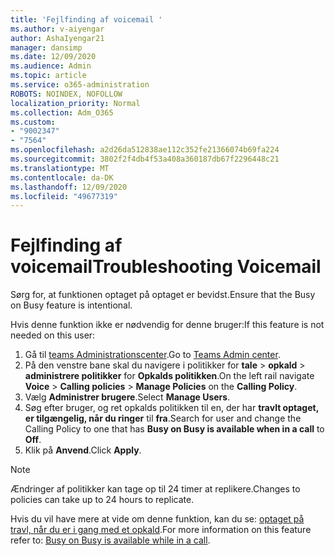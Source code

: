```yaml
---
title: 'Fejlfinding af voicemail '
ms.author: v-aiyengar
author: AshaIyengar21
manager: dansimp
ms.date: 12/09/2020
ms.audience: Admin
ms.topic: article
ms.service: o365-administration
ROBOTS: NOINDEX, NOFOLLOW
localization_priority: Normal
ms.collection: Adm_O365
ms.custom:
- "9002347"
- "7564"
ms.openlocfilehash: a2d26da512838ae112c352fe21366074b69fa224
ms.sourcegitcommit: 3802f2f4db4f53a408a360187db67f2296448c21
ms.translationtype: MT
ms.contentlocale: da-DK
ms.lasthandoff: 12/09/2020
ms.locfileid: "49677319"
---
```

# <a name="troubleshooting-voicemail"></a><span data-ttu-id="a4efc-102">Fejlfinding af voicemail</span><span class="sxs-lookup"><span data-stu-id="a4efc-102">Troubleshooting Voicemail</span></span>

<span data-ttu-id="a4efc-103">Sørg for, at funktionen optaget på optaget er bevidst.</span><span class="sxs-lookup"><span data-stu-id="a4efc-103">Ensure that the Busy on Busy feature is intentional.</span></span>

<span data-ttu-id="a4efc-104">Hvis denne funktion ikke er nødvendig for denne bruger:</span><span class="sxs-lookup"><span data-stu-id="a4efc-104">If this feature is not needed on this user:</span></span>

1. <span data-ttu-id="a4efc-105">Gå til [teams Administrationscenter](https://admin.teams.microsoft.com/policies/calling).</span><span class="sxs-lookup"><span data-stu-id="a4efc-105">Go to [Teams Admin center](https://admin.teams.microsoft.com/policies/calling).</span></span>
1. <span data-ttu-id="a4efc-106">På den venstre bane skal du navigere i politikker for **tale**  >  **opkald**  >  **administrere politikker** for **Opkalds politikken**.</span><span class="sxs-lookup"><span data-stu-id="a4efc-106">On the left rail navigate **Voice** > **Calling policies** > **Manage Policies** on the **Calling Policy**.</span></span>
1. <span data-ttu-id="a4efc-107">Vælg **Administrer brugere**.</span><span class="sxs-lookup"><span data-stu-id="a4efc-107">Select **Manage Users**.</span></span>
1. <span data-ttu-id="a4efc-108">Søg efter bruger, og ret opkalds politikken til en, der har **travlt optaget, er tilgængelig, når du ringer** til **fra**.</span><span class="sxs-lookup"><span data-stu-id="a4efc-108">Search for user and change the Calling Policy to one that has **Busy on Busy is available when in a call** to **Off**.</span></span>
1. <span data-ttu-id="a4efc-109">Klik på **Anvend**.</span><span class="sxs-lookup"><span data-stu-id="a4efc-109">Click **Apply**.</span></span>
> [!NOTE]
> <span data-ttu-id="a4efc-110">Ændringer af politikker kan tage op til 24 timer at replikere.</span><span class="sxs-lookup"><span data-stu-id="a4efc-110">Changes to policies can take up to 24 hours to replicate.</span></span>

<span data-ttu-id="a4efc-111">Hvis du vil have mere at vide om denne funktion, kan du se: [optaget på travl, når du er i gang med et opkald](https://docs.microsoft.com/microsoftteams/teams-calling-policy#busy-on-busy-is-available-while-in-a-call).</span><span class="sxs-lookup"><span data-stu-id="a4efc-111">For more information on this feature refer to: [Busy on Busy is available while in a call](https://docs.microsoft.com/microsoftteams/teams-calling-policy#busy-on-busy-is-available-while-in-a-call).</span></span>
